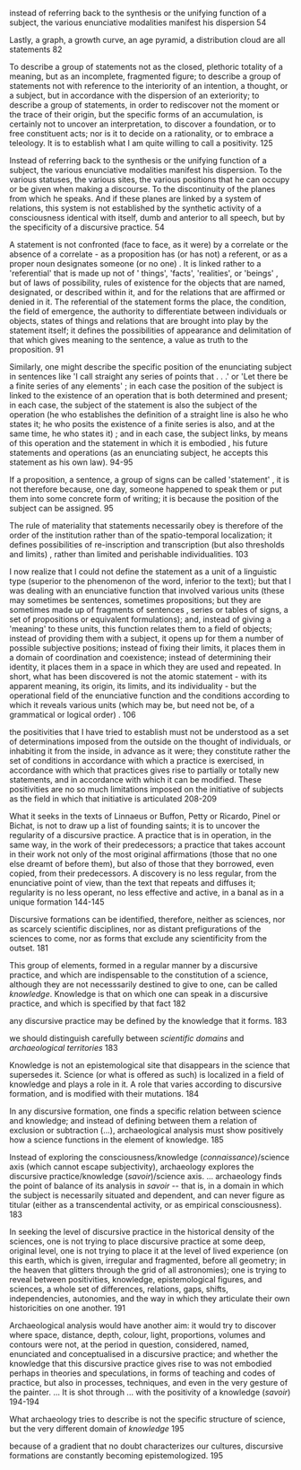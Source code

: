 instead of referring back to the synthesis or the unifying function of a subject, the various enunciative modalities manifest his dispersion 54

Lastly, a graph, a growth curve, an age pyramid, a distribution cloud are all statements 82

To describe a group of statements not as the closed, plethoric totality of a meaning, but as an incomplete, fragmented figure; to describe a group of statements not with reference to the interiority of an intention, a thought, or a subject, but in accordance with the dispersion of an exteriority; to describe a group of statements, in order to rediscover not the moment or the trace of their origin, but the specific forms of an accumulation, is certainly not to uncover an interpretation, to discover a foundation, or to free constituent acts; nor is it to decide on a rationality, or to embrace a teleology. It is to establish what I am quite willing to call a positivity. 125

Instead of referring back to the synthesis or the unifying function of a subject, the various enunciative modalities manifest his dispersion. To the various statuses, the various sites, the various positions that he can occupy or be given when making a discourse. To the discontinuity of the planes from which he speaks. And if these planes are linked by a system of relations, this system is not established by the synthetic activity of a consciousness identical with itself, dumb and anterior to all speech, but by the specificity of a discursive practice. 54

A statement is not confronted (face to face, as it were) by a correlate or the absence of a correlate - as a proposition has (or has not) a referent, or as a proper noun designates someone (or no one) . It is linked rather to a 'referential' that is made up not of ' things', 'facts', 'realities', or 'beings' , but of laws of possibility, rules of existence for the objects that are named, designated, or described within it, and for the relations that are affirmed or denied in it. The referential of the statement forms the place, the condition, the field of emergence, the authority to differentiate between individuals or objects, states of things and relations that are brought into play by the statement itself; it defines the possibilities of appearance and delimitation of that which gives meaning to the sentence, a value as truth to the proposition. 91

Similarly, one might describe the specific position of the enunciating subject in sentences like 'I call straight any series of points that . . .' or 'Let there be a finite series of any elements' ; in each case the position of the subject is linked to the existence of an operation that is both determined and present; in each case, the subject of the statement is also the subject of the operation (he who establishes the definition of a straight line is also he who states it; he who posits the existence of a finite series is also, and at the same time, he who states it) ; and in each case, the subject links, by means of this operation and the statement in which it is embodied , his future statements and operations (as an enunciating subject, he accepts this statement as his own law). 94-95

If a proposition, a sentence, a group of signs can be called 'statement' , it is not therefore because, one day, someone happened to speak them or put them into some concrete form of writing; it is because the position of the subject can be assigned. 95

The rule of materiality that statements necessarily obey is therefore of the order of the institution rather than of the spatio-temporal localization; it defines possibilities of re-inscription and transcription (but also thresholds and limits) , rather than limited and perishable individualities. 103

I now realize that I could not define the statement as a unit of a linguistic type (superior to the phenomenon of the word, inferior to the text); but that I was dealing with an enunciative function that involved various units (these may sometimes be sentences, sometimes propositions; but they are sometimes made up of fragments of sentences , series or tables of signs, a set of propositions or equivalent formulations); and, instead of giving a 'meaning' to these units, this function relates them to a field of objects; instead of providing them with a subject, it opens up for them a number of possible subjective positions; instead of fixing their limits, it places them in a domain of coordination and coexistence; instead of determining their identity, it places them in a space in which they are used and repeated. In short, what has been discovered is not the atomic statement - with its apparent meaning, its origin, its limits, and its individuality - but the operational field of the enunciative function and the conditions according to which it reveals various units (which may be, but need not be, of a grammatical or logical order) .  106

the positivities that I have tried to establish must not be understood as a set of determinations imposed from the outside on the thought of individuals, or inhabiting it from the inside, in advance as it were; they constitute rather the set of conditions in accordance with which a practice is exercised, in accordance with which that practices gives rise to partially or totally new statements, and in accordance with which it can be modified. These positivities are no so much limitations imposed on the initiative of subjects as the field in which that initiative is articulated 208-209

What it seeks in the texts of Linnaeus or Buffon, Petty or Ricardo, Pinel or Bichat, is not to draw up a list of founding saints; it is to uncover  the regularity of a discursive practice. A practice that is in operation, in the same way, in the work of their predecessors; a practice that takes account in their work not only of the most original affirmations (those that no one else dreamt of before them), but also of those that they borrowed, even copied, from their predecessors. A discovery is no less regular, from the enunciative point of view, than the text that repeats and diffuses it; regularity is no less operant, no less effective and active, in a banal as in a unique formation 144-145

Discursive formations can be identified, therefore, neither as sciences, nor as scarcely scientific disciplines, nor as distant prefigurations of the sciences to come, nor as forms that exclude any scientificity from the outset. 181

This group of elements, formed in a regular manner by a discursive practice, and which are indispensable to the constitution of a science, although they are not necesssarily destined to give to one, can be called _knowledge_. Knowledge is that on which one can speak in a discursive practice, and which is specified by that fact 182

any discursive practice may be defined by the knowledge that it forms. 183

we should distinguish carefully between _scientific domains_ and _archaeological territories_ 183

Knowledge is not an epistemological site that disappears in the science that supersedes it. Science (or what is offered as such) is localized in a field of knowledge and plays a role in it. A role that varies according to discursive formation, and is modified with their mutations. 184

In any discursive formation, one finds a specific relation between science and knowledge; and instead of defining between them a relation of exclusion or subtraction (...), archaeological analysis must show positively how a science functions in the element of knowledge. 185

Instead of exploring the consciousness/knowledge (_connaissance_)/science axis (which cannot escape subjectivity), archaeology explores the discursive practice/knowledge (_savoir_)/science axis. ... archaeology finds the point of balance of its analysis in _savoir_ -- that is, in a domain in which the subject is necessarily situated and dependent, and can never figure as titular (either as a transcendental activity, or as empirical consciousness). 183


In seeking the level of discursive practice in the historical density of the sciences, one is not trying to place discursive practice at some deep, original level, one is not trying to place it at the level of lived experience (on this earth, which is given, irregular and fragmented, before all geometry; in the heaven that glitters through the grid of all astronomies); one is trying to reveal between positivities, knowledge, epistemological figures, and sciences, a whole set of differences, relations, gaps, shifts, independencies, autonomies, and the way in which they articulate their own historicities on one another. 191

Archaeological analysis would have another aim: it would try to discover where space, distance, depth, colour, light, proportions, volumes and contours were not, at the period in question, considered, named, enunciated and conceptualised in a discursive practice; and whether the knowledge that this discursive practice gives rise to was not embodied perhaps in theories and speculations, in forms of teaching and codes of practice, but also in processes, techniques, and even in the very gesture of the painter. ... It is shot through ... with the positivity of a knowledge (_savoir_) 194-194

What archaeology tries to describe is not the specific structure of science, but the very different domain of _knowledge_ 195

because of a gradient that no doubt characterizes our cultures, discursive formations are constantly becoming epistemologized. 195
